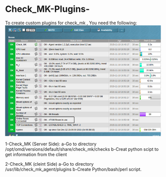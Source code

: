 # Check_MK-Plugins-
To create custom plugins for check_mk , You need the following:
![](screenshot.png)

1-Check_MK (Server Side):
a-Go to directory /opt/omd/versions/default/share/check_mk/checks
b-Creat python scipt to get information from the client
 
2-Check_MK (cleint Side)
a-Go to directory /usr/lib/check_mk_agent/plugins
b-Create Python/bash/perl script.
